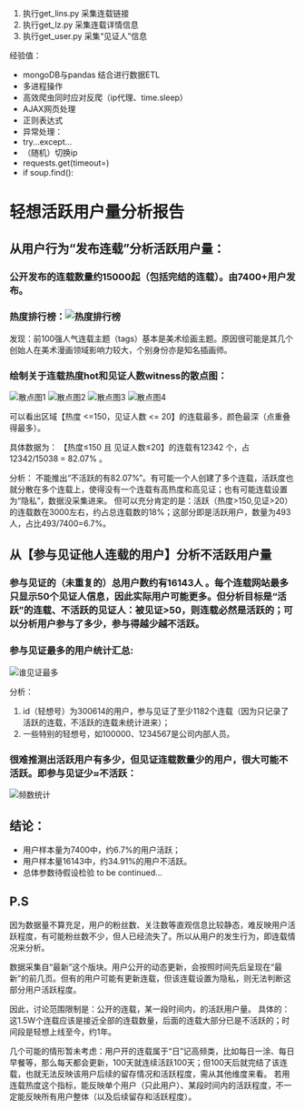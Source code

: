 1. 执行get_lins.py 采集连载链接
2. 执行get_lz.py 采集连载详情信息
3. 执行get_user.py 采集“见证人”信息

经验值：
* mongoDB与pandas 结合进行数据ETL
* 多进程操作
* 高效爬虫同时应对反爬（ip代理、time.sleep）
* AJAX网页处理
* 正则表达式
* 异常处理：
 * try...except...
 * （随机）切换ip
 * requests.get(timeout=)
 * if soup.find():
  
# 轻想活跃用户量分析报告
## 从用户行为“发布连载”分析活跃用户量：
### 公开发布的连载数量约15000起（包括完结的连载）。由7400+用户发布。
### 热度排行榜：![热度排行榜](https://github.com/Zorro-Lin-7/WebScraping-in-Action/blob/master/%E8%BD%BB%E6%83%B3/%E7%83%AD%E5%BA%A6%E6%8E%92%E8%A1%8C%E6%A6%9C.png)

发现：前100强人气连载主题（tags）基本是美术绘画主题。原因很可能是其几个创始人在美术漫画领域影响力较大，个别身份亦是知名插画师。
### 绘制关于连载热度hot和见证人数witness的散点图：
![散点图1](https://github.com/Zorro-Lin-7/WebScraping-in-Action/blob/master/%E8%BD%BB%E6%83%B3/%E6%95%A3%E7%82%B9%E5%9B%BE1.png)
![散点图2](https://github.com/Zorro-Lin-7/WebScraping-in-Action/blob/master/%E8%BD%BB%E6%83%B3/%E6%95%A3%E7%82%B9%E5%9B%BE2.png)
![散点图3](https://github.com/Zorro-Lin-7/WebScraping-in-Action/blob/master/%E8%BD%BB%E6%83%B3/%E6%95%A3%E7%82%B9%E5%9B%BE3.png)
![散点图4](https://github.com/Zorro-Lin-7/WebScraping-in-Action/blob/master/%E8%BD%BB%E6%83%B3/%E6%95%A3%E7%82%B9%E5%9B%BE4.png)

可以看出区域【热度 <=150，见证人数 <= 20】的连载最多，颜色最深（点重叠得最多）。

具体数据为：
  【热度≤150 且 见证人数≤20】的连载有12342 个，占12342/15038 = 82.07% 。

分析：
  不能推出“不活跃的有82.07%”。有可能一个人创建了多个连载，活跃度也就分散在多个连载上，使得没有一个连载有高热度和高见证；也有可能连载设置为“隐私”，数据没采集进来。
  但可以充分肯定的是：活跃（热度>150,见证>20）的连载数在3000左右，约占总连载数的18%；这部分即是活跃用户，数量为493人，占比493/7400=6.7%。
  
## 从【参与见证他人连载的用户】分析不活跃用户量

### 参与见证的（未重复的）总用户数约有16143人 。每个连载网站最多只显示50个见证人信息，因此实际用户可能更多。但分析目标是“活跃”的连载、不活跃的见证人：被见证>50，则连载必然是活跃的；可以分析用户参与了多少，参与得越少越不活跃。

### 参与见证最多的用户统计汇总:
![谁见证最多](https://github.com/Zorro-Lin-7/WebScraping-in-Action/blob/master/%E8%BD%BB%E6%83%B3/%E8%B0%81%E8%A7%81%E8%AF%81%E6%9C%80%E5%A4%9A.png)

分析：
  1. id（轻想号）为300614的用户，参与见证了至少1182个连载（因为只记录了活跃的连载，不活跃的连载未统计进来）；
  2. 一些特别的轻想号，如100000、1234567是公司内部人员。
 
### 很难推测出活跃用户有多少，但见证连载数量少的用户，很大可能不活跃。即参与见证少≈不活跃：
![频数统计](https://github.com/Zorro-Lin-7/WebScraping-in-Action/blob/master/%E8%BD%BB%E6%83%B3/%E9%A2%91%E6%95%B0%E7%BB%9F%E8%AE%A1.png)

## 结论：
* 用户样本量为7400中，约6.7%的用户活跃；
* 用户样本量16143中，约34.91%的用户不活跃。
* 总体参数待假设检验 to be continued...


## P.S 
因为数据量不算充足，用户的粉丝数、关注数等直观信息比较静态，难反映用户活跃程度，有可能粉丝数不少，但人已经流失了。所以从用户的发生行为，即连载情况来分析。 

数据采集自“最新”这个版块。用户公开的动态更新，会按照时间先后呈现在“最新”的前几页。但有的用户可能有更新连载，但该连载设置为隐私，则无法判断这部分用户活跃程度。

因此，讨论范围限制是：公开的连载，某一段时间内，的活跃用户量。 具体的：这1.5W个连载应该是接近全部的连载数量，后面的连载大部分已是不活跃的；时间段是轻想上线至今，约1年。

几个可能的情形暂未考虑：用户开的连载属于“日”记高频类，比如每日一涂、每日早餐等，那么每天都会更新，100天就连续活跃100天；但100天后就完结了该连载，也就无法反映该用户后续的留存情况和活跃程度，需从其他维度来看。 若用连载热度这个指标，能反映单个用户（只此用户）、某段时间内的活跃程度，不一定能反映所有用户整体（以及后续留存和活跃程度）。


